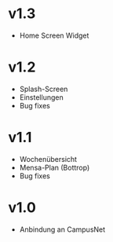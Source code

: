 # v1.3
- Home Screen Widget

# v1.2
- Splash-Screen
- Einstellungen
- Bug fixes

# v1.1
- Wochenübersicht
- Mensa-Plan (Bottrop)
- Bug fixes

# v1.0
- Anbindung an CampusNet
